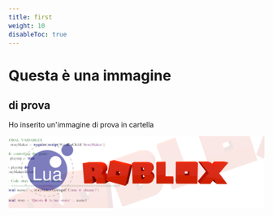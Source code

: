 ```yaml
---
title: first
weight: 10
disableToc: true
---
```



# Questa è una immagine

## di prova

Ho inserito un'immagine di prova in cartella

![immagine](./01first/logoYTsfondo.png)
